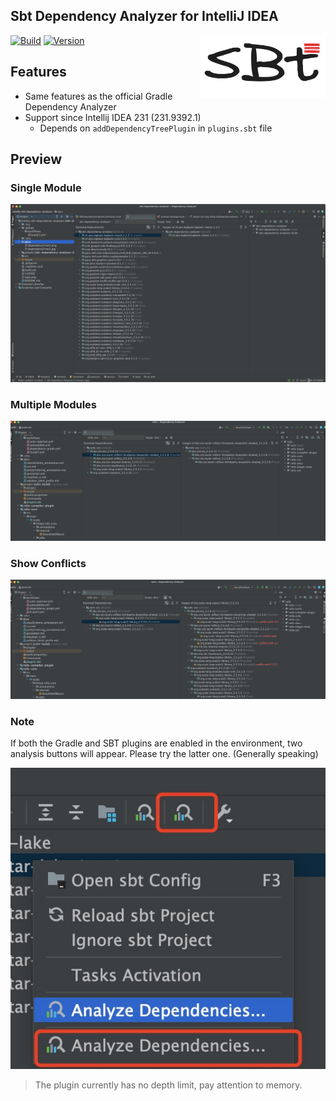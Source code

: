 Sbt Dependency Analyzer for IntelliJ IDEA
---------

<img src="./logo.png" width = "200" height = "100" alt="logo" align="right" />

[![Build](https://github.com/bitlap/intellij-sbt-dependency-analyzer/actions/workflows/ScalaCI.yml/badge.svg)](https://github.com/bitlap/intellij-sbt-dependency-analyzer/actions/workflows/ScalaCI.yml)
[![Version](https://img.shields.io/jetbrains/plugin/v/22427-sbt-dependency-analyzer)](https://plugins.jetbrains.com/plugin/22427-sbt-dependency-analyzer)

## Features

- Same features as the official Gradle Dependency Analyzer
- Support since Intellij IDEA 231 (231.9392.1)
  - Depends on `addDependencyTreePlugin` in `plugins.sbt` file

## Preview

### Single Module

![](./docs/dependencyTreeSingleModule.png)

### Multiple Modules

![](./docs/dependencyTreeMultipleModules.png)

### Show Conflicts

![](./docs/dependencyTreeConflicts.png)

### Note 

If both the Gradle and SBT plugins are enabled in the environment, two analysis buttons will appear. Please try the latter one. (Generally speaking)

![](./docs/dependencyTree2.jpg)

> The plugin currently has no depth limit, pay attention to memory.
